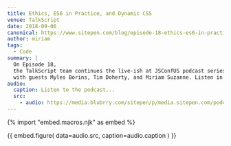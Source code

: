 ```yaml
---
title: Ethics, ES6 in Practice, and Dynamic CSS
venue: TalkScript
date: 2018-09-06
canonical: https://www.sitepen.com/blog/episode-18-ethics-es6-in-practice-dynamic-css-live-at-jsconf-us/
author: miriam
tags:
  - Code
summary: |
  On Episode 18,
  the TalkScript team continues the live-ish at JSConfUS podcast series
  with guests Myles Borins, Tim Doherty, and Miriam Suzanne. Listen in!
audio:
  caption: Listen to the podcast...
  src:
    - audio: https://media.blubrry.com/sitepen/p/media.sitepen.com/podcast/TalkScript_018.mp3?_=1
---
```

{% import "embed.macros.njk" as embed %}

{{ embed.figure(
  data=audio.src,
  caption=audio.caption
) }}
